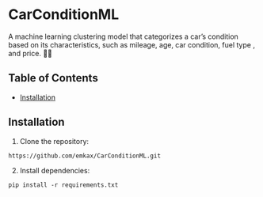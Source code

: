 # CarConditionML
A machine learning clustering model that categorizes a car’s condition based on its characteristics, such as mileage, age, car condition, fuel type , and price. 🚗💡

## Table of Contents
  - [Installation](#installation)

## Installation
1. Clone the repository:
```
https://github.com/emkax/CarConditionML.git
````
2. Install dependencies:
```
pip install -r requirements.txt
```
